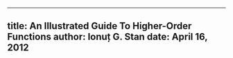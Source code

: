 --------------------------------------------------------------------------------
title: An Illustrated Guide To Higher-Order Functions
author: Ionuț G. Stan
date: April 16, 2012
--------------------------------------------------------------------------------
